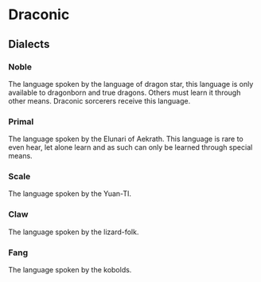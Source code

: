 Draconic
========

Dialects
--------

### Noble

The language spoken by the language of dragon star, this language is only available to dragonborn and true dragons. Others must learn it through other means. Draconic sorcerers receive this language. 

### Primal

The language spoken by the Elunari of Aekrath. This language is rare to even hear, let alone learn and as such can only be learned through special means. 

### Scale

The language spoken by the Yuan-TI. 

### Claw

The language spoken by the lizard-folk. 

### Fang

The language spoken by the kobolds.

